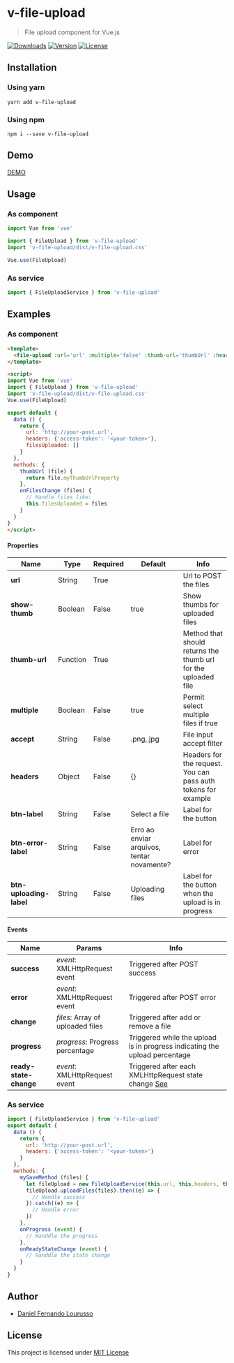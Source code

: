 # v-file-upload

> File upload component for Vue.js

<p>
  <a href="https://www.npmjs.com/package/v-file-upload"><img src="https://img.shields.io/npm/dm/v-file-upload.svg" alt="Downloads"></a>
  <a href="https://www.npmjs.com/package/v-file-upload"><img src="https://img.shields.io/npm/v/v-file-upload.svg" alt="Version"></a>
  <a href="https://www.npmjs.com/package/v-file-upload"><img src="https://img.shields.io/npm/l/v-file-upload.svg" alt="License"></a>
</p>

## Installation

### Using yarn

`yarn add v-file-upload`

### Using npm

`npm i --save v-file-upload`

## Demo

[DEMO](http://dflourusso.github.io/v-file-upload)

## Usage

### As component

```js
import Vue from 'vue'

import { FileUpload } from 'v-file-upload'
import 'v-file-upload/dist/v-file-upload.css'

Vue.use(FileUpload)
```

### As service

```js
import { FileUploadService } from 'v-file-upload'
```

## Examples

### As component

```html
<template>
  <file-upload :url='url' :multiple='false' :thumb-url='thumbUrl' :headers="headers" @change="onFilesChange"></file-upload>
</template>

<script>
import Vue from 'vue'
import { FileUpload } from 'v-file-upload'
import 'v-file-upload/dist/v-file-upload.css'
Vue.use(FileUpload)

export default {
  data () {
    return {
      url: 'http://your-post.url',
      headers: {'access-token': '<your-token>'},
      filesUploaded: []
    }
  },
  methods: {
    thumbUrl (file) {
      return file.myThumbUrlProperty
    },
    onFilesChange (files) {
      // Handle files like:
      this.filesUploaded = files
    }
  }
}
</script>
```

#### Properties

| Name                    | Type      | Required | Default                                      | Info                                                           |
|---                      |---        |---       |---                                           |---                                                             |
| **url**                 | String    | True     |                                              | Url to POST the files                                          |
| **show-thumb**          | Boolean   | False    | true                                         | Show thumbs for uploaded files                                 |
| **thumb-url**           | Function  | True     |                                              | Method that should returns the thumb url for the uploaded file |
| **multiple**            | Boolean   | False    | true                                         | Permit select multiple files if true                           |
| **accept**              | String    | False    | .png,.jpg                                    | File input accept filter                                       |
| **headers**             | Object    | False    | {}                                           | Headers for the request. You can pass auth tokens for example  |
| **btn-label**           | String    | False    | Select a file                                | Label for the button                                           |
| **btn-error-label**     | String    | False    | Erro ao enviar arquivos, tentar novamente?   | Label for error                                                |
| **btn-uploading-label** | String    | False    | Uploading files                              | Label for the button when the upload is in progress            |

#### Events

| Name                    | Params                            | Info                                                                                                                               |
|---                      |---                                |---                                                                                                                                 |
| **success**             | *event*: XMLHttpRequest event     | Triggered after POST success                                                                                                       |
| **error**               | *event*: XMLHttpRequest event     | Triggered after POST error                                                                                                         |
| **change**              | *files*: Array of uploaded files  | Triggered after add or remove a file                                                                                               |
| **progress**            | *progress*: Progress percentage   | Triggered while the upload is in progress indicating the upload percentage                                                         |
| **ready-state-change**  | *event*: XMLHttpRequest event     | Triggered after each XMLHttpRequest state change [See](https://developer.mozilla.org/en/docs/Web/API/XMLHttpRequest/readyState) |


### As service

```js
import { FileUploadService } from 'v-file-upload'
export default {
  data () {
    return {
      url: 'http://your-post.url',
      headers: {'access-token': '<your-token>'}
    }
  },
  methods: {
    mySaveMethod (files) {
      let fileUpload = new FileUploadService(this.url, this.headers, this.onProgress)
      fileUpload.uploadFiles(files).then((e) => {
        // Handle success
      }).catch((e) => {
        // Handle error
      })
    },
    onProgress (event) {
      // Handdle the progress
    },
    onReadyStateChange (event) {
      // Handdle the state change
    }
  }
}
```

## Author

-	[Daniel Fernando Lourusso](http://dflourusso.com.br)

## License

This project is licensed under [MIT License](http://en.wikipedia.org/wiki/MIT_License)
